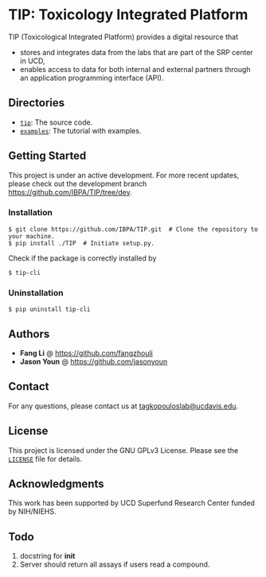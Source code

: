 # TIP: Toxicology Integrated Platform

TIP (Toxicological Integrated Platform) provides a digital resource that
- stores and integrates data from the labs that are part of the SRP center in UCD,
- enables access to data for both internal and external partners through an application programming interface (API).

## Directories

* <code>[tip](./tip)</code>: The source code.
* <code>[examples](./examples)</code>: The tutorial with examples.

## Getting Started

This project is under an active development. For more recent updates, please check out the development branch https://github.com/IBPA/TIP/tree/dev.

### Installation
```
$ git clone https://github.com/IBPA/TIP.git  # Clone the repository to your machine.
$ pip install ./TIP  # Initiate setup.py.
```
Check if the package is correctly installed by
```
$ tip-cli
```

### Uninstallation

```console
$ pip uninstall tip-cli
```

## Authors

- **Fang Li** @ https://github.com/fangzhouli
- **Jason Youn** @ https://github.com/jasonyoun

## Contact

For any questions, please contact us at tagkopouloslab@ucdavis.edu.

## License

This project is licensed under the GNU GPLv3 License. Please see the <code>[LICENSE](./LICENSE)</code> file for details.

## Acknowledgments

This work has been supported by UCD Superfund Research Center funded by NIH/NIEHS.

## Todo

1. docstring for __init__
2. Server should return all assays if users read a compound.
